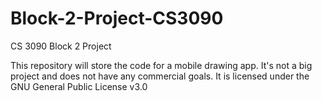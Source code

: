 # Block-2-Project-CS3090
CS 3090 Block 2 Project

This repository will store the code for a mobile drawing app. It's not a big project and does not have any commercial goals. It is licensed under the GNU General Public License v3.0 
